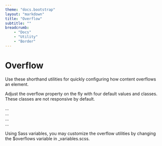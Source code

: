 ```yaml
---
theme: "docs.bootstrap"
layout: "markdown"
title: "Overflow"
subtitle: ""
breadcrumb:
    - "Docs"
    - "Utility"
    - "Border"
---
```


# Overflow
Use these shorthand utilities for quickly configuring how content overflows an element.

Adjust the overflow property on the fly with four default values and classes. These classes are not responsive by default.

<div class="overflow-auto">...</div>
<div class="overflow-hidden">...</div>
<div class="overflow-visible">...</div>
<div class="overflow-scroll">...</div>

Using Sass variables, you may customize the overflow utilities by changing the $overflows variable in _variables.scss.

